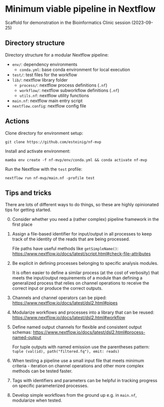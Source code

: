# Minimum viable pipeline in Nextflow

Scaffold for demonstration in the Bioinformatics Clinic session (2023-09-25)

## Directory structure

Directory structure for a modular Nextflow pipeline:

- `env/`: dependency environments
  - `conda.yml`: base conda environment for local execution
- `test/`: test files for the workflow
- `lib/`: nextflow library folder
  - `process/`: nextflow process definitions (`.nf`)
  - `workflow/`: nextflow subworkflow definitions (`.nf`)
  - `utils.nf`: nextflow utility functions
- `main.nf`: nextflow main entry script
- `nextflow.config`: nextflow config file

## Actions

Clone directory for environment setup:

```
git clone https://github.com/esteinig/nf-mvp
```

Install and activate environment:

```
mamba env create -f nf-mvp/env/conda.yml && conda activate nf-mvp
```

Run the Nextflow with the `test` profile:

```
nextflow run nf-mvp/main.nf -profile test
```

## Tips and tricks

There are lots of different ways to do things, so these are highly opinionated tips for getting started.

0.  Consider whether you need a (rather complex) pipeline framework in the first place

1.  Assign a file-based identifier for input/output in all processes to keep track of the identity of the reads that are being processed.

    File paths have useful methods like `getSimpleName()`: https://www.nextflow.io/docs/latest/script.html#check-file-attributes

2.  Be explicit in defining processes belonging to specific analysis modules.
    
    It is often easier to define a similar process (at the cost of verbosity) that meets
    the input/output requirements of a module than defining a generalized process that relies
    on channel operations to receive the correct input or produce the correct outputs.

3.  Channels and channel operators can be piped: https://www.nextflow.io/docs/latest/dsl2.html#pipes

4.  Modularize workflows and processes into a library that can be reused: https://www.nextflow.io/docs/latest/dsl2.html#workflow 

5.  Define named output channels for flexible and consistent output schemas: https://www.nextflow.io/docs/latest/dsl2.html#process-named-output 

    For tuple outputs with named emission use the parentheses pattern: `tuple (val(id), path("filtered.fq"), emit: reads)`

6. When testing a pipeline use a small input file that meets minimum criteria - iteration on channel operations and other more complex methods can be tested faster.

7. Tags with identifiers and parameters can be helpful in tracking progress on specific parameterized processes.

8. Develop simple workflows from the ground up e.g. in `main.nf`, modularize when tested.

